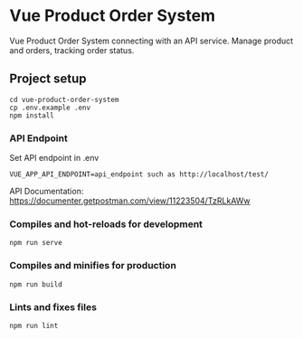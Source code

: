 # Vue Product Order System 
Vue Product Order System connecting with an API service. Manage product and orders, tracking order status.



## Project setup

```
cd vue-product-order-system
cp .env.example .env
npm install
```
### API Endpoint

Set API endpoint in .env
```
VUE_APP_API_ENDPOINT=api_endpoint such as http://localhost/test/
```

API Documentation: 
https://documenter.getpostman.com/view/11223504/TzRLkAWw


### Compiles and hot-reloads for development
```
npm run serve
```

### Compiles and minifies for production
```
npm run build
```

### Lints and fixes files
```
npm run lint
```


